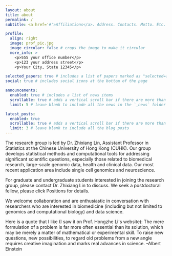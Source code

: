 ```yaml
---
layout: about
title: about
permalink: /
subtitle: <a href='#'>Affiliations</a>. Address. Contacts. Motto. Etc.

profile:
  align: right
  image: prof_pic.jpg
  image_circular: false # crops the image to make it circular
  more_info: >
    <p>555 your office number</p>
    <p>123 your address street</p>
    <p>Your City, State 12345</p>

selected_papers: true # includes a list of papers marked as "selected={true}"
social: true # includes social icons at the bottom of the page

announcements:
  enabled: true # includes a list of news items
  scrollable: true # adds a vertical scroll bar if there are more than 3 news items
  limit: 5 # leave blank to include all the news in the `_news` folder

latest_posts:
  enabled: true
  scrollable: true # adds a vertical scroll bar if there are more than 3 new posts items
  limit: 3 # leave blank to include all the blog posts
---
```


The research group is led by Dr. Zhixiang Lin, Assistant Professor in Statistics at the Chinese University of Hong Kong (CUHK). Our group develops statistical methods and computational tools for addressing significant scientific questions, especially those related to biomedical research, large-scale genomic data, health and clinical data. Our most recent application area include single cell genomics and neuroscience.

For graduate and undergraduate students interested in joining the research group, please contact Dr. Zhixiang Lin to discuss.
We seek a postdoctoral fellow, please click Positions for details.

We welcome collaboration and are enthusiastic in conversation with researchers who are interested in biomedicine (including but not limited to genomics and computational biology) and data science.

Here is a quote that I like (I saw it on Prof. Hongzhe Li's website):
The mere formulation of a problem is far more often essential than its solution, which may be merely a matter of mathematical or experimental skill. To raise new questions, new possibilities, to regard old problems from a new angle requires creative imagination and marks real advances in science. -Albert Einstein

